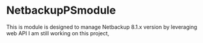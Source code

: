 # NetbackupPSmodule
This is module is designed to manage Netbackup 8.1.x version by leveraging web API 
I am still working on this project, 
